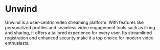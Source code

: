 # Unwind
Unwind is a user-centric video streaming platform. With features like personalized profiles and seamless video engagement tools such as liking and sharing, it offers a tailored experience for every user. Its streamlined registration and enhanced security make it a top choice for modern video enthusiasts.
